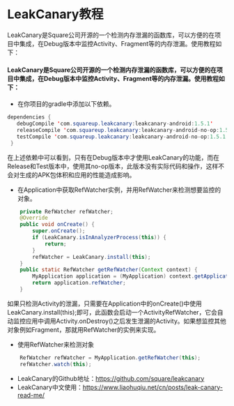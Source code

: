 # LeakCanary教程
LeakCanary是Square公司开源的一个检测内存泄漏的函数库，可以方便的在项目中集成，在Debug版本中监控Activity、Fragment等的内存泄漏。使用教程如下：

<!--more-->

#### LeakCanary是Square公司开源的一个检测内存泄漏的函数库，可以方便的在项目中集成，在Debug版本中监控Activity、Fragment等的内存泄漏。使用教程如下：

* 在你项目的gradle中添加以下依赖。
```java
dependencies {
   debugCompile 'com.squareup.leakcanary:leakcanary-android:1.5.1'
   releaseCompile 'com.squareup.leakcanary:leakcanary-android-no-op:1.5.1'
   testCompile 'com.squareup.leakcanary:leakcanary-android-no-op:1.5.1'
 }
```
在上述依赖中可以看到，只有在Debug版本中才使用LeakCanary的功能，而在Release和Test版本中，使用其no-op版本，此版本没有实际代码和操作，这样不会对生成的APK包体积和应用的性能造成影响。
* 在Application中获取RefWatcher实例，并用RefWatcher来检测想要监控的对象。
```java
	private RefWatcher refWatcher;
    @Override
    public void onCreate() {
        super.onCreate();
        if (LeakCanary.isInAnalyzerProcess(this)) {
            return;
        }
        refWatcher = LeakCanary.install(this);
    }
    public static RefWatcher getRefWatcher(Context context) {
        MyApplication application = (MyApplication) context.getApplicationContext();
        return application.refWatcher;
    }
```
如果只检测Activity的泄漏，只需要在Application中的onCreate()中使用LeakCanary.install(this);即可，此函数会启动一个ActivityRefWatcher，它会自动监控应用中调用Activity.onDestroy()之后发生泄漏的Activity。如果想监控其他对象例如Fragment，那就用RefWatcher的实例来实现。
* 使用RefWatcher来检测对象
```java
	RefWatcher refWatcher = MyApplication.getRefWatcher(this);
	refWatcher.watch(this);
```
* LeakCanary的Github地址：https://github.com/square/leakcanary
* LeakCanary中文使用：https://www.liaohuqiu.net/cn/posts/leak-canary-read-me/